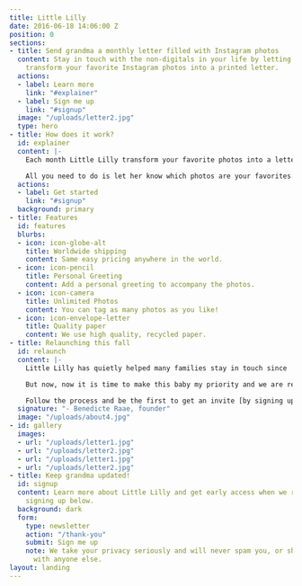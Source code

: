```yaml
---
title: Little Lilly
date: 2016-06-18 14:06:00 Z
position: 0
sections:
- title: Send grandma a monthly letter filled with Instagram photos
  content: Stay in touch with the non-digitals in your life by letting Little Lilly
    transform your favorite Instagram photos into a printed letter.
  actions:
  - label: Learn more
    link: "#explainer"
  - label: Sign me up
    link: "#signup"
  image: "/uploads/letter2.jpg"
  type: hero
- title: How does it work?
  id: explainer
  content: |-
    Each month Little Lilly transform your favorite photos into a letter. She also prints and ships the letter(s) for you.

    All you need to do is let her know which photos are your favorites. You do this by including #lillygram in the caption or adding #lillygram as a comment.
  actions:
  - label: Get started
    link: "#signup"
  background: primary
- title: Features
  id: features
  blurbs:
  - icon: icon-globe-alt
    title: Worldwide shipping
    content: Same easy pricing anywhere in the world.
  - icon: icon-pencil
    title: Personal Greeting
    content: Add a personal greeting to accompany the photos.
  - icon: icon-camera
    title: Unlimited Photos
    content: You can tag as many photos as you like!
  - icon: icon-envelope-letter
    title: Quality paper
    content: We use high quality, recycled paper.
- title: Relaunching this fall
  id: relaunch
  content: |-
    Little Lilly has quietly helped many families stay in touch since  2013.  This suited me fine while taking time for my first born, Lillian.

    But now, now it is time to make this baby my priority and we are relaunching in august with an upgraded product.

    Follow the process and be the first to get an invite [by signing up today](#signup).
  signature: "- Benedicte Raae, founder"
  image: "/uploads/about4.jpg"
- id: gallery
  images:
  - url: "/uploads/letter1.jpg"
  - url: "/uploads/letter2.jpg"
  - url: "/uploads/letter1.jpg"
  - url: "/uploads/letter2.jpg"
- title: Keep grandma updated!
  id: signup
  content: Learn more about Little Lilly and get early access when we relaunch by
    signing up below.
  background: dark
  form:
    type: newsletter
    action: "/thank-you"
    submit: Sign me up
    note: We take your privacy seriously and will never spam you, or share your e-mail
      with anyone else.
layout: landing
---
```


